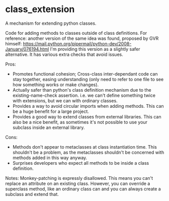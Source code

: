 # class_extension
A mechanism for extending python classes.

Code for adding methods to classes outside of class definitions.
For reference: another version of the same idea was found, 
proposed by GVR himself:
https://mail.python.org/pipermail/python-dev/2008-January/076194.html
I'm providing this version as a slightly safer alternative.
It has various extra checks that avoid issues.

Pros:
* Promotes functional cohesion; 
    Cross-class inter-dependant code can stay together,
    easing understanding (only need to refer to one file to 
    see how something works or make changes).
* Actually safer than python's class definition mechanism due 
    to the existing-name-check assertion. i.e. we can't define
    something twice with extensions, but we can with ordinary
    classes.
* Provides a way to avoid circular imports when adding methods.
    This can be a huge benefit for a large project.
* Provides a good way to extend classes from external libraries.
    This can also be a nice benefit, as sometimes it's not 
    possible to use your subclass inside an external library.

Cons:
* Methods don't appear to metaclasses at class instantiation time.
    This shouldn't be a problem, as the metaclasses shouldn't 
    be concerned with methods added in this way anyway.
* Surprises developers who expect all methods to be inside a class definition.

Notes:
Monkey-patching is expressly disallowed. 
This means you can't replace an attribute on an existing class.
However, you can override a superclass method, like an ordinary class can
and you can always create a subclass and extend that.

